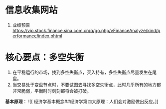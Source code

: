 # 信息收集网站
1. 业绩预告
	https://vip.stock.finance.sina.com.cn/q/go.php/vFinanceAnalyze/kind/performance/index.phtml


# 核心要点：多空失衡

1. 在平稳运行的市场，找到多空失衡点，买入持有，多空失衡点尽量发生在尾盘。
2. 当交易处于变盘节点时，不要试图去寻找多空失衡点，此时几乎所有的地方都非常脆弱，平衡时时刻刻都将会被打破。

**基本原理**：
![[ 经济学基本概念##经济学第四大原理：人们会对激励做出反应。]]

